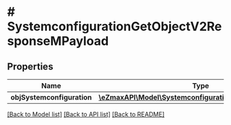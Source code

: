 # # SystemconfigurationGetObjectV2ResponseMPayload

## Properties

Name | Type | Description | Notes
------------ | ------------- | ------------- | -------------
**objSystemconfiguration** | [**\eZmaxAPI\Model\SystemconfigurationResponseCompound**](SystemconfigurationResponseCompound.md) |  |

[[Back to Model list]](../../README.md#models) [[Back to API list]](../../README.md#endpoints) [[Back to README]](../../README.md)
